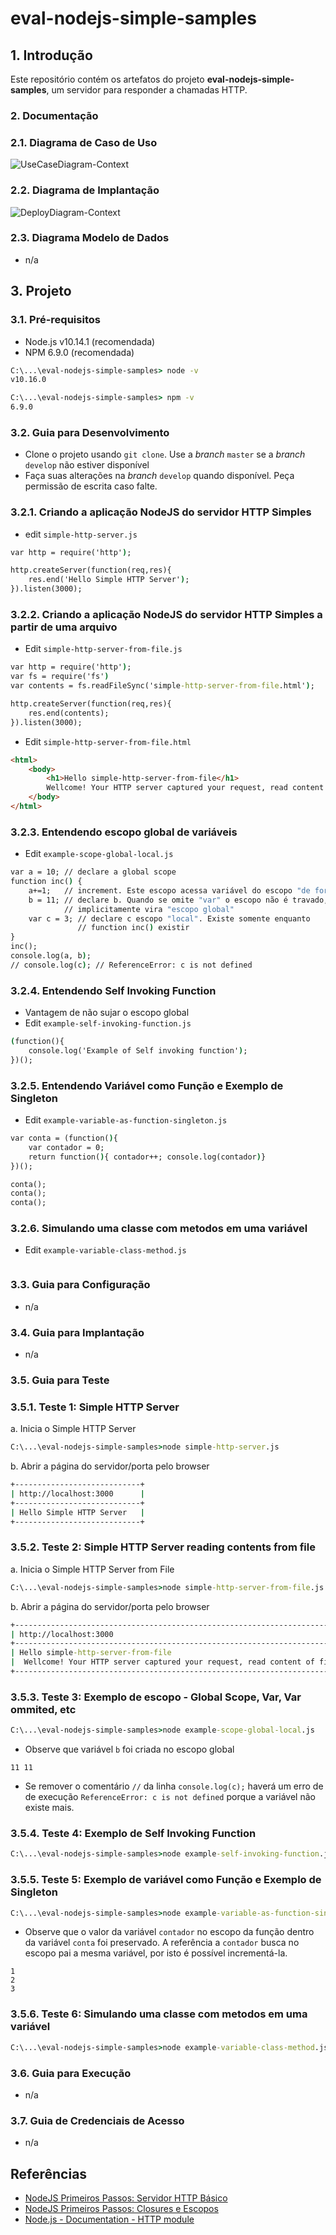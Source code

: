 # eval-nodejs-simple-samples

## 1. Introdução

Este repositório contém os artefatos do projeto **eval-nodejs-simple-samples**, um servidor para responder a chamadas HTTP.


### 2. Documentação

### 2.1. Diagrama de Caso de Uso

![UseCaseDiagram-Context](doc/UseCaseDiagram-Context.png)

### 2.2. Diagrama de Implantação

![DeployDiagram-Context](doc/DeployDiagram-Context.png)


### 2.3. Diagrama Modelo de Dados

* n/a


## 3. Projeto

### 3.1. Pré-requisitos

* Node.js v10.14.1 (recomendada)
* NPM 6.9.0 (recomendada)

```cmd
C:\...\eval-nodejs-simple-samples> node -v
v10.16.0
```

```cmd
C:\...\eval-nodejs-simple-samples> npm -v
6.9.0
```

### 3.2. Guia para Desenvolvimento

* Clone o projeto usando `git clone`. Use a _branch_ `master` se a _branch_ `develop` não estiver disponível
* Faça suas alterações na _branch_ `develop` quando disponível. Peça permissão de escrita caso falte.

### 3.2.1. Criando a aplicação NodeJS do servidor HTTP Simples

* edit `simple-http-server.js`

```cmd
var http = require('http');

http.createServer(function(req,res){
    res.end('Hello Simple HTTP Server');
}).listen(3000);
``` 

### 3.2.2. Criando a aplicação NodeJS do servidor HTTP Simples a partir de uma arquivo

* Edit `simple-http-server-from-file.js`

```cmd
var http = require('http');
var fs = require('fs')
var contents = fs.readFileSync('simple-http-server-from-file.html');

http.createServer(function(req,res){
    res.end(contents);
}).listen(3000);
``` 

* Edit `simple-http-server-from-file.html`

```html
<html>
    <body>
        <h1>Hello simple-http-server-from-file</h1>
        Wellcome! Your HTTP server captured your request, read content of file and output as result!
    </body>
</html>

```

### 3.2.3. Entendendo escopo global de variáveis

* Edit `example-scope-global-local.js`

```cmd
var a = 10; // declare a global scope
function inc() {
    a+=1;   // increment. Este escopo acessa variável do escopo "de fora"
    b = 11; // declare b. Quando se omite "var" o escopo não é travado,
            // implicitamente vira "escopo global"
    var c = 3; // declare c escopo "local". Existe somente enquanto
               // function inc() existir
}
inc();
console.log(a, b);
// console.log(c); // ReferenceError: c is not defined
``` 

### 3.2.4. Entendendo Self Invoking Function

* Vantagem de não sujar o escopo global
* Edit `example-self-invoking-function.js`

```cmd
(function(){
    console.log('Example of Self invoking function');
})();
``` 

### 3.2.5. Entendendo Variável como Função e Exemplo de Singleton

* Edit ``example-variable-as-function-singleton.js``

```cmd
var conta = (function(){
    var contador = 0;
    return function(){ contador++; console.log(contador)}
})();

conta();
conta();
conta();
``` 

### 3.2.6. Simulando uma classe com metodos em uma variável

* Edit `example-variable-class-method.js`

```cmd
``` 

### 3.3. Guia para Configuração ###

* n/a

### 3.4. Guia para Implantação ###

* n/a



### 3.5. Guia para Teste ###

### 3.5.1. Teste 1: Simple HTTP Server

a. Inicia o Simple HTTP Server

```cmd
C:\...\eval-nodejs-simple-samples>node simple-http-server.js
```

b. Abrir a página do servidor/porta pelo browser

```cmd
+----------------------------+
| http://localhost:3000      |
+----------------------------+
| Hello Simple HTTP Server   |
+----------------------------+
```

### 3.5.2. Teste 2: Simple HTTP Server reading contents from file

a. Inicia o Simple HTTP Server from File

```cmd
C:\...\eval-nodejs-simple-samples>node simple-http-server-from-file.js
```

b. Abrir a página do servidor/porta pelo browser

```cmd
+---------------------------------------------------------------------------------------------------+
| http://localhost:3000                                                                            |
+---------------------------------------------------------------------------------------------------+
| Hello simple-http-server-from-file                                                               |
|  Wellcome! Your HTTP server captured your request, read content of file and output as result! |
+---------------------------------------------------------------------------------------------------+
```

### 3.5.3. Teste 3: Exemplo de escopo - Global Scope, Var, Var ommited, etc

```cmd
C:\...\eval-nodejs-simple-samples>node example-scope-global-local.js
```

* Observe que variável `b` foi criada no escopo global

```console
11 11
```

* Se remover o comentário `//` da linha `console.log(c);` haverá um erro de  de execução `ReferenceError: c is not defined`  porque a variável não existe mais. 


### 3.5.4. Teste 4: Exemplo de Self Invoking Function

```cmd
C:\...\eval-nodejs-simple-samples>node example-self-invoking-function.js
```

### 3.5.5. Teste 5: Exemplo de variável como Função e Exemplo de Singleton

```cmd
C:\...\eval-nodejs-simple-samples>node example-variable-as-function-singleton.js
```

* Observe que o valor da variável `contador` no escopo da função dentro da variável `conta` foi preservado. A referência a `contador` busca no escopo pai a mesma variável, por isto é possível incrementá-la.

```console
1
2
3
```

### 3.5.6. Teste 6: Simulando uma classe com metodos em uma variável

```cmd
C:\...\eval-nodejs-simple-samples>node example-variable-class-method.js
```


### 3.6. Guia para Execução ###

* n/a


### 3.7. Guia de Credenciais de Acesso ###

* n/a



## Referências ##

* [NodeJS Primeiros Passos: Servidor HTTP Básico](https://www.youtube.com/watch?v=5L5-EoJbMfY)
* [NodeJS Primeiros Passos: Closures e Escopos](https://www.youtube.com/watch?v=Xexyc2J-Di0)
* [Node.js - Documentation - HTTP module](https://nodejs.org/api/http.html)

